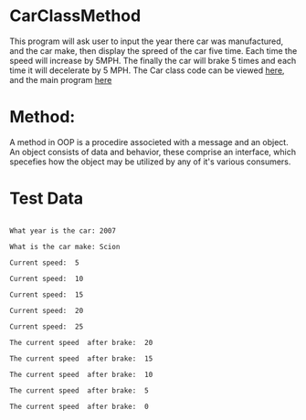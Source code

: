 # CarClassMethod
This program will ask user to input the year there car was manufactured, and the car make, then display the spreed of the car five time. Each time the speed will increase by 5MPH. The finally the car will brake 5 times and each time it will decelerate by 5 MPH. The Car class code can be viewed [here](https://github.com/Fran0616/CarClassMethod/blob/main/car.py), and the main program [here](https://github.com/Fran0616/CarClassMethod/blob/main/main.py)

Method: 
=
A method in OOP is a procedire associeted with a message and an object. An object consists of data and behavior, these comprise an interface, which specefies how the object may be utilized by any of it's various consumers. 

Test Data
= 
```

What year is the car: 2007

What is the car make: Scion

Current speed:  5

Current speed:  10

Current speed:  15

Current speed:  20

Current speed:  25

The current speed  after brake:  20

The current speed  after brake:  15

The current speed  after brake:  10

The current speed  after brake:  5

The current speed  after brake:  0

```

